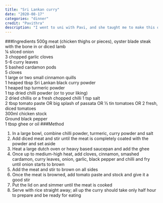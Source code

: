 ```yaml
---
title: "Sri Lankan curry"
date: "2020-08-17"
categories: "dinner"
credit: "Pavithra"
description: "I went to uni with Pavi, and she taught me to make this quick curry. I use chicken thighs, oyster blade steak with the bone in or diced lamb.  It is so good, quick and easy."
---
```


###Ingredients
500g meat (chicken thighs or pieces), oyster blade steak with the bone in or diced lamb  
¼ sliced onion  
3 chopped garlic cloves  
5-6 curry leaves  
5 bashed cardamon pods  
5 cloves  
1 large or two small cinnamon quills  
1 heaped tbsp Sri Lankan black curry powder  
1 heaped tsp turmeric powder  
1 tsp dried chilli powder (or to your liking)  
2 dried chillis or a fresh chopped chilli
1 tsp salt  
2 tbsp tomato paste OR big splash of passata OR ½ tin tomatoes OR 2 fresh, diced tomatoes  
300ml chicken stock  
Ground black pepper  
1 tbsp ghee or oil
###Method
1. In a large bowl, combine chilli powder, turmeric, curry powder and salt
2. Add diced meat and stir until the meat is completely coated with the powder and set aside
3. Heat a large dutch oven or heavy based saucepan and add the ghee
4. Once up to medium-high heat, add cloves, cinnamon, smashed cardamon, curry leaves, onion, garlic, black pepper and chilli and fry until onion starts to brown
5. Add the meat and stir to brown on all sides
6. Once the meat is browned, add tomato paste and stock and give it a good stir
7. Put the lid on and simmer until the meat is cooked
8. Serve with rice straight away; all up the curry should take only half hour to prepare and be ready for eating
